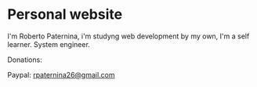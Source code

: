 # Personal website

I'm Roberto Paternina, i'm studyng web development by my own, I'm a self learner.
System engineer.

Donations:

Paypal: rpaternina26@gmail.com
